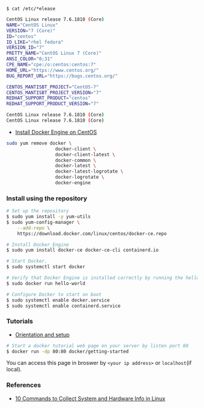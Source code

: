 `$ cat /etc/*elease`

```sh
CentOS Linux release 7.6.1810 (Core) 
NAME="CentOS Linux"
VERSION="7 (Core)"
ID="centos"
ID_LIKE="rhel fedora"
VERSION_ID="7"
PRETTY_NAME="CentOS Linux 7 (Core)"
ANSI_COLOR="0;31"
CPE_NAME="cpe:/o:centos:centos:7"
HOME_URL="https://www.centos.org/"
BUG_REPORT_URL="https://bugs.centos.org/"

CENTOS_MANTISBT_PROJECT="CentOS-7"
CENTOS_MANTISBT_PROJECT_VERSION="7"
REDHAT_SUPPORT_PRODUCT="centos"
REDHAT_SUPPORT_PRODUCT_VERSION="7"

CentOS Linux release 7.6.1810 (Core) 
CentOS Linux release 7.6.1810 (Core) 
```

- [Install Docker Engine on CentOS](https://docs.docker.com/engine/install/centos/)

```sh
sudo yum remove docker \
                  docker-client \
                  docker-client-latest \
                  docker-common \
                  docker-latest \
                  docker-latest-logrotate \
                  docker-logrotate \
                  docker-engine
```


### Install using the repository

```sh
# Set up the repository
$ sudo yum install -y yum-utils
$ sudo yum-config-manager \
    --add-repo \
    https://download.docker.com/linux/centos/docker-ce.repo

# Install Docker Engine
$ sudo yum install docker-ce docker-ce-cli containerd.io

# Start Docker.
$ sudo systemctl start docker

# Verify that Docker Engine is installed correctly by running the hello-world image.
$ sudo docker run hello-world

# Configure Docker to start on boot
$ sudo systemctl enable docker.service
$ sudo systemctl enable containerd.service
```

### Tutorials

- [Orientation and setup](https://docs.docker.com/get-started/)

```sh
# Start a docker tutorial web page on your server by listen port 80
$ docker run -dp 80:80 docker/getting-started
```

You can access this page in broswer by `<your ip address>` or `localhost`(if local).

### References

- [10 Commands to Collect System and Hardware Info in Linux](https://www.tecmint.com/commands-to-collect-system-and-hardware-information-in-linux/)